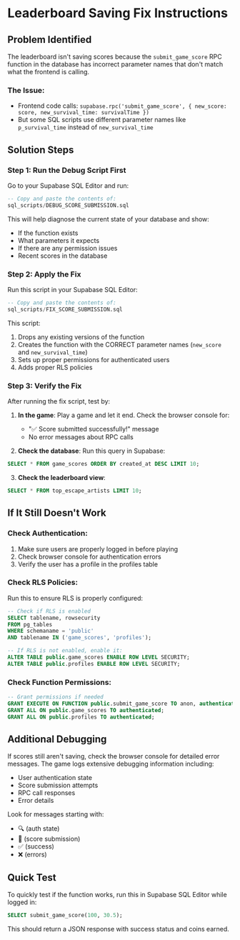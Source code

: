 # Leaderboard Saving Fix Instructions

## Problem Identified
The leaderboard isn't saving scores because the `submit_game_score` RPC function in the database has incorrect parameter names that don't match what the frontend is calling.

### The Issue:
- Frontend code calls: `supabase.rpc('submit_game_score', { new_score: score, new_survival_time: survivalTime })`
- But some SQL scripts use different parameter names like `p_survival_time` instead of `new_survival_time`

## Solution Steps

### Step 1: Run the Debug Script First
Go to your Supabase SQL Editor and run:
```sql
-- Copy and paste the contents of:
sql_scripts/DEBUG_SCORE_SUBMISSION.sql
```

This will help diagnose the current state of your database and show:
- If the function exists
- What parameters it expects
- If there are any permission issues
- Recent scores in the database

### Step 2: Apply the Fix
Run this script in your Supabase SQL Editor:
```sql
-- Copy and paste the contents of:
sql_scripts/FIX_SCORE_SUBMISSION.sql
```

This script:
1. Drops any existing versions of the function
2. Creates the function with the CORRECT parameter names (`new_score` and `new_survival_time`)
3. Sets up proper permissions for authenticated users
4. Adds proper RLS policies

### Step 3: Verify the Fix
After running the fix script, test by:

1. **In the game**: Play a game and let it end. Check the browser console for:
   - "✅ Score submitted successfully!" message
   - No error messages about RPC calls

2. **Check the database**: Run this query in Supabase:
```sql
SELECT * FROM game_scores ORDER BY created_at DESC LIMIT 10;
```

3. **Check the leaderboard view**:
```sql
SELECT * FROM top_escape_artists LIMIT 10;
```

## If It Still Doesn't Work

### Check Authentication:
1. Make sure users are properly logged in before playing
2. Check browser console for authentication errors
3. Verify the user has a profile in the profiles table

### Check RLS Policies:
Run this to ensure RLS is properly configured:
```sql
-- Check if RLS is enabled
SELECT tablename, rowsecurity
FROM pg_tables
WHERE schemaname = 'public'
AND tablename IN ('game_scores', 'profiles');

-- If RLS is not enabled, enable it:
ALTER TABLE public.game_scores ENABLE ROW LEVEL SECURITY;
ALTER TABLE public.profiles ENABLE ROW LEVEL SECURITY;
```

### Check Function Permissions:
```sql
-- Grant permissions if needed
GRANT EXECUTE ON FUNCTION public.submit_game_score TO anon, authenticated;
GRANT ALL ON public.game_scores TO authenticated;
GRANT ALL ON public.profiles TO authenticated;
```

## Additional Debugging

If scores still aren't saving, check the browser console for detailed error messages. The game logs extensive debugging information including:
- User authentication state
- Score submission attempts
- RPC call responses
- Error details

Look for messages starting with:
- 🔍 (auth state)
- 🚀 (score submission)
- ✅ (success)
- ❌ (errors)

## Quick Test

To quickly test if the function works, run this in Supabase SQL Editor while logged in:
```sql
SELECT submit_game_score(100, 30.5);
```

This should return a JSON response with success status and coins earned.